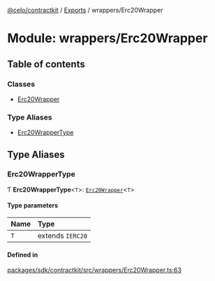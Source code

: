 [@celo/contractkit](../README.md) / [Exports](../modules.md) / wrappers/Erc20Wrapper

# Module: wrappers/Erc20Wrapper

## Table of contents

### Classes

- [Erc20Wrapper](../classes/wrappers_Erc20Wrapper.Erc20Wrapper.md)

### Type Aliases

- [Erc20WrapperType](wrappers_Erc20Wrapper.md#erc20wrappertype)

## Type Aliases

### Erc20WrapperType

Ƭ **Erc20WrapperType**\<`T`\>: [`Erc20Wrapper`](../classes/wrappers_Erc20Wrapper.Erc20Wrapper.md)\<`T`\>

#### Type parameters

| Name | Type |
| :------ | :------ |
| `T` | extends `IERC20` |

#### Defined in

[packages/sdk/contractkit/src/wrappers/Erc20Wrapper.ts:63](https://github.com/celo-org/developer-tooling/blob/master/packages/sdk/contractkit/src/wrappers/Erc20Wrapper.ts#L63)
